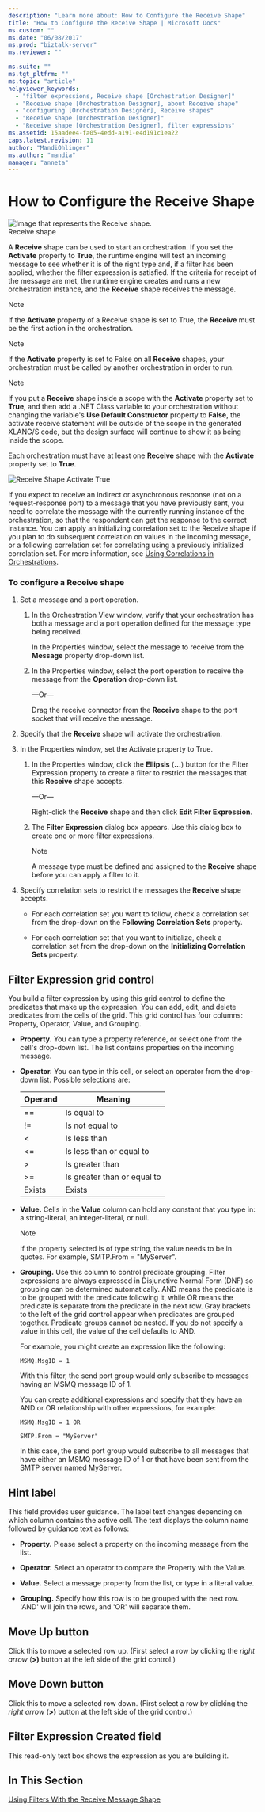 ```yaml
---
description: "Learn more about: How to Configure the Receive Shape"
title: "How to Configure the Receive Shape | Microsoft Docs"
ms.custom: ""
ms.date: "06/08/2017"
ms.prod: "biztalk-server"
ms.reviewer: ""

ms.suite: ""
ms.tgt_pltfrm: ""
ms.topic: "article"
helpviewer_keywords: 
  - "filter expressions, Receive shape [Orchestration Designer]"
  - "Receive shape [Orchestration Designer], about Receive shape"
  - "configuring [Orchestration Designer], Receive shapes"
  - "Receive shape [Orchestration Designer]"
  - "Receive shape [Orchestration Designer], filter expressions"
ms.assetid: 15aadee4-fa05-4edd-a191-e4d191c1ea22
caps.latest.revision: 11
author: "MandiOhlinger"
ms.author: "mandia"
manager: "anneta"
---
```

# How to Configure the Receive Shape
![Image that represents the Receive shape.](../core/media/ebiz-orch-receive.gif "ebiz_orch_receive")  
Receive shape  

 A **Receive** shape can be used to start an orchestration. If you set the **Activate** property to **True**, the runtime engine will test an incoming message to see whether it is of the right type and, if a filter has been applied, whether the filter expression is satisfied. If the criteria for receipt of the message are met, the runtime engine creates and runs a new orchestration instance, and the **Receive** shape receives the message.  

> [!NOTE]
>  If the **Activate** property of a Receive shape is set to True, the **Receive** must be the first action in the orchestration.  

> [!NOTE]
>  If the **Activate** property is set to False on all **Receive** shapes, your orchestration must be called by another orchestration in order to run.  

> [!NOTE]
>  If you put a **Receive** shape inside a scope with the **Activate** property set to **True**, and then add a .NET Class variable to your orchestration without changing the variable's **Use Default Constructor** property to **False**, the activate receive statement will be outside of the scope in the generated XLANG/S code, but the design surface will continue to show it as being inside the scope.  

 Each orchestration must have at least one **Receive** shape with the **Activate** property set to **True**.  
 
 ![Receive Shape Activate True](https://blog.sandro-pereira.com/wp-content/uploads/2012/03/receive-port-activate-true.png)

 If you expect to receive an indirect or asynchronous response (not on a request-response port) to a message that you have previously sent, you need to correlate the message with the currently running instance of the orchestration, so that the respondent can get the response to the correct instance. You can apply an initializing correlation set to the Receive shape if you plan to do subsequent correlation on values in the incoming message, or a following correlation set for correlating using a previously initialized correlation set. For more information, see [Using Correlations in Orchestrations](../core/using-correlations-in-orchestrations.md).  

### To configure a Receive shape  

1.  Set a message and a port operation.  

    1.  In the Orchestration View window, verify that your orchestration has both a message and a port operation defined for the message type being received.  

         In the Properties window, select the message to receive from the **Message** property drop-down list.  

    2.  In the Properties window, select the port operation to receive the message from the **Operation** drop-down list.  

         —Or—  

         Drag the receive connector from the **Receive** shape to the port socket that will receive the message.  

2.  Specify that the **Receive** shape will activate the orchestration.  

3.  In the Properties window, set the Activate property to True.  

    1.  In the Properties window, click the **Ellipsis** (**...**) button for the Filter Expression property to create a filter to restrict the messages that this **Receive** shape accepts.  

         —Or—  

         Right-click the **Receive** shape and then click **Edit Filter Expression**.  

    2.  The **Filter Expression** dialog box appears. Use this dialog box to create one or more filter expressions.  

        > [!NOTE]
        >  A message type must be defined and assigned to the **Receive** shape before you can apply a filter to it.  

4.  Specify correlation sets to restrict the messages the **Receive** shape accepts.  

    -   For each correlation set you want to follow, check a correlation set from the drop-down on the **Following Correlation Sets** property.  

    -   For each correlation set that you want to initialize, check a correlation set from the drop-down on the **Initializing Correlation Sets** property.  

## Filter Expression grid control  
 You build a filter expression by using this grid control to define the predicates that make up the expression. You can add, edit, and delete predicates from the cells of the grid. This grid control has four columns: Property, Operator, Value, and Grouping.  

- **Property.** You can type a property reference, or select one from the cell's drop-down list. The list contains properties on the incoming message.  

- **Operator.** You can type in this cell, or select an operator from the drop-down list. Possible selections are:  


  | Operand |           Meaning           |
  |---------|-----------------------------|
  |   ==    |         Is equal to         |
  |   !=    |       Is not equal to       |
  |    <    |        Is less than         |
  |   \<=   |  Is less than or equal to   |
  |    >    |       Is greater than       |
  |   \>=   | Is greater than or equal to |
  | Exists  |           Exists            |


- **Value.** Cells in the **Value** column can hold any constant that you type in: a string-literal, an integer-literal, or null.  

  > [!NOTE]
  >  If the property selected is of type string, the value needs to be in quotes. For example, SMTP.From = "MyServer".  

- **Grouping.** Use this column to control predicate grouping. Filter expressions are always expressed in Disjunctive Normal Form (DNF) so grouping can be determined automatically. AND means the predicate is to be grouped with the predicate following it, while OR means the predicate is separate from the predicate in the next row. Gray brackets to the left of the grid control appear when predicates are grouped together. Predicate groups cannot be nested. If you do not specify a value in this cell, the value of the cell defaults to AND.  

  For example, you might create an expression like the following:  

  `MSMQ.MsgID = 1`  

  With this filter, the send port group would only subscribe to messages having an MSMQ message ID of 1.  

  You can create additional expressions and specify that they have an AND or OR relationship with other expressions, for example:  

  `MSMQ.MsgID = 1 OR`  

  `SMTP.From = "MyServer"`  

  In this case, the send port group would subscribe to all messages that have either an MSMQ message ID of 1 or that have been sent from the SMTP server named MyServer.  

## Hint label  
 This field provides user guidance. The label text changes depending on which column contains the active cell. The text displays the column name followed by guidance text as follows:  

-   **Property.** Please select a property on the incoming message from the list.  

-   **Operator.** Select an operator to compare the Property with the Value.  

-   **Value.** Select a message property from the list, or type in a literal value.  

-   **Grouping.** Specify how this row is to be grouped with the next row. 'AND' will join the rows, and 'OR' will separate them.  

## Move Up button  
 Click this to move a selected row up. (First select a row by clicking the *right arrow* (**>)** button at the left side of the grid control.)  

## Move Down button  
 Click this to move a selected row down. (First select a row by clicking the *right arrow* (**>)** button at the left side of the grid control.)  

## Filter Expression Created field  
 This read-only text box shows the expression as you are building it.  

## In This Section  
 [Using Filters With the Receive Message Shape](../core/using-filters-with-the-receive-message-shape.md)

